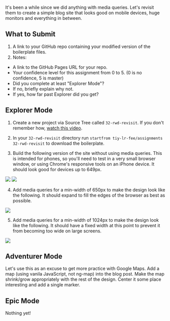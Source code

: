It's been a while since we did anything with media queries. Let's revisit them to create a simple blog site that looks good on mobile devices, huge monitors and everything in between.

## What to Submit

1. A link to your GitHub repo containing your modified version of the boilerplate files.
2. Notes:
  * A link to the GitHub Pages URL for your repo.
  * Your confidence level for this assignment from 0 to 5. (0 is no confidence, 5 is master)
  * Did you complete at least "Explorer Mode"?
  * If no, briefly explain why not.
  * If yes, how far past Explorer did you get?  

## Explorer Mode

1. Create a new project via Source Tree called `32-rwd-revisit`. If you don't remember how, [watch this video](https://www.youtube.com/watch?v=Mp3LYUVKoKU).

2. In your `32-rwd-revisit` directory run `startfrom tiy-lr-fee/assignments 32-rwd-revisit` to download the boilerplate.

3. Build the following version of the site without using media queries. This is intended for phones, so you'll need to test in a very small browser window, or using Chrome's responsive tools on an iPhone device. It should look good for devices up to 649px.

  ![](https://raw.githubusercontent.com/TIY-LR-FEE/assignments/master/23-rwd-revisit/phone.png)
  ![](https://raw.githubusercontent.com/TIY-LR-FEE/assignments/master/23-rwd-revisit/phone-bottom.png)

4. Add media queries for a min-width of 650px to make the design look like the following. It should expand to fill the edges of the browser as best as possible.

  ![](https://raw.githubusercontent.com/TIY-LR-FEE/assignments/master/23-rwd-revisit/medium.png)

5. Add media queries for a min-width of 1024px to make the design look like the following. It should have a fixed width at this point to prevent it from becoming too wide on large screens.

  ![](https://raw.githubusercontent.com/TIY-LR-FEE/assignments/master/23-rwd-revisit/large.png)


## Adventurer Mode

Let's use this as an excuse to get more practice with Google Maps. Add a map (using vanila JavaScript, not ng-map) into the blog post. Make the map shrink/grow appropriately with the rest of the design. Center it some place interesting and add a single marker.

## Epic Mode

Nothing yet!

